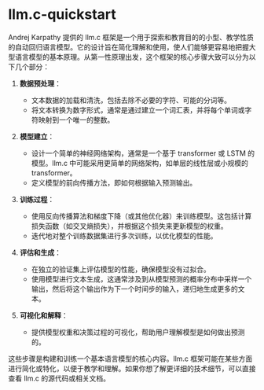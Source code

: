 # llm.c-quickstart

Andrej Karpathy 提供的 llm.c 框架是一个用于探索和教育目的的小型、教学性质的自动回归语言模型。它的设计旨在简化理解和使用，使人们能够更容易地把握大型语言模型的基本原理。从第一性原理出发，这个框架的核心步骤大致可以分为以下几个部分：

1. **数据预处理**：
   - 文本数据的加载和清洗，包括去除不必要的字符、可能的分词等。
   - 将文本转换为数字形式，通常是通过建立一个词汇表，并将每个单词或字符映射到一个唯一的整数。

2. **模型建立**：
   - 设计一个简单的神经网络架构，通常是一个基于 transformer 或 LSTM 的模型。llm.c 中可能采用更简单的网络架构，如单层的线性层或小规模的 transformer。
   - 定义模型的前向传播方法，即如何根据输入预测输出。

3. **训练过程**：
   - 使用反向传播算法和梯度下降（或其他优化器）来训练模型。这包括计算损失函数（如交叉熵损失），并根据这个损失来更新模型的权重。
   - 迭代地对整个训练数据集进行多次训练，以优化模型的性能。

4. **评估和生成**：
   - 在独立的验证集上评估模型的性能，确保模型没有过拟合。
   - 使用模型进行文本生成，这通常涉及到从模型预测的概率分布中采样一个输出，然后将这个输出作为下一个时间步的输入，递归地生成更多的文本。

5. **可视化和解释**：
   - 提供模型权重和决策过程的可视化，帮助用户理解模型是如何做出预测的。

这些步骤是构建和训练一个基本语言模型的核心内容。llm.c 框架可能在某些方面进行简化或特化，以便于教学和理解。如果你想了解更详细的技术细节，可以直接查看 llm.c 的源代码或相关文档。

